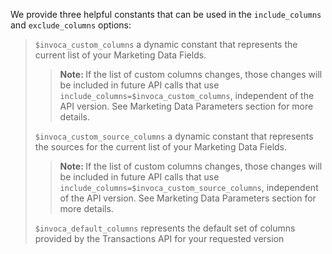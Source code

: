 We provide three helpful constants that can be used in the
<code>include_columns</code> and <code>exclude_columns</code> options:

> <span class="title-ref"><code>$invoca_custom_columns</code></span> a dynamic
> constant that represents the current list of your Marketing Data
> Fields. 
>
>><b> Note: </b> If the list of custom columns changes, those changes
> will be included in future API calls that use
> <code>include_columns=$invoca_custom_columns</code>, independent of the API
> version. See Marketing Data Parameters section for more details.
>
> <span class="title-ref"><code>$invoca_custom_source_columns</code></span> a
> dynamic constant that represents the sources for the current list of
> your Marketing Data Fields. 
>
>><b> Note: </b> If the list of custom columns
> changes, those changes will be included in future API calls that use
> <code>include_columns=$invoca_custom_source_columns</code>, independent of
> the API version. See Marketing Data Parameters section for more
> details.
>
>
> <span class="title-ref"><code>$invoca_default_columns</code></span> represents
> the default set of columns provided by the Transactions API for your
> requested version
